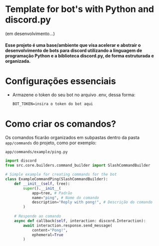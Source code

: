 # Template for bot's with Python and discord.py 
(em desenvolvimento...)

#### Esse projeto é uma base/ambiente que visa acelerar e abstrair o desenvolvimento de bots para discord utilizando a linguagem de programação Python e a biblioteca discord.py, de forma estruturada e organizada.


# Configurações essenciais

* Armazene o token do seu bot no arquivo .env, dessa forma:
  ````
  BOT_TOKEN=insira o token do bot aqui
  ````

# Como criar os comandos?

Os comandos ficarão organizados em subpastas dentro da pasta `app/commands` do projeto, como por exemplo:

`app/commands/example/ping.py`

````python
import discord 
from src.core.builders.command_builder import SlashCommandBuilder

# Simple example for creating commands for the bot
class ExampleCommandPing(SlashCommandBuilder):
    def __init__(self, tree):
        super().__init__(
            app=tree, # Padrão
            name="ping", # Nome do comando
            description="Reply with pong!", # Descrição do comando
        )
    
    # Responde ao comando
    async def callback(self, interaction: discord.Interaction):
        await interaction.response.send_message(
            content="Pong!",
            ephemeral=True
        )
````
